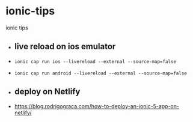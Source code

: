 # ionic-tips
ionic tips


- ## live reload on ios emulator
- `ionic cap run ios --livereload --external --source-map=false`
- `ionic cap run android --livereload --external --source-map=false`


- ## deploy on Netlify
- https://blog.rodrigograca.com/how-to-deploy-an-ionic-5-app-on-netlify/

